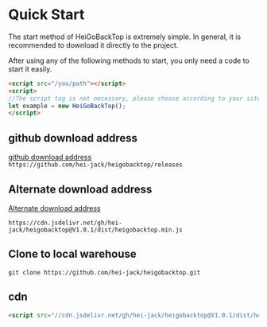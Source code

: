 # Quick Start

The start method of HeiGoBackTop is extremely simple. In general, it is recommended to download it directly to the project.

After using any of the following methods to start, you only need a code to start it easily.

```html
<script src="/you/path"></script>
<script>
//The script tag is not necessary, please choose according to your situation
let example = new HeiGoBackTop();
</script>
```
## github download address
[github download address](https://github.com/hei-jack/heigobacktop/releases)   
`https://github.com/hei-jack/heigobacktop/releases`

## Alternate download address

[Alternate download address](https://cdn.jsdelivr.net/gh/hei-jack/heigobacktop@V1.0.1/dist/heigobacktop.min.js)

`https://cdn.jsdelivr.net/gh/hei-jack/heigobacktop@V1.0.1/dist/heigobacktop.min.js`

## Clone to local warehouse

```git
git clone https://github.com/hei-jack/heigobacktop.git
```

## cdn

```html
<script src="//cdn.jsdelivr.net/gh/hei-jack/heigobacktop@V1.0.1/dist/heigobacktop.min.js"></script>
```